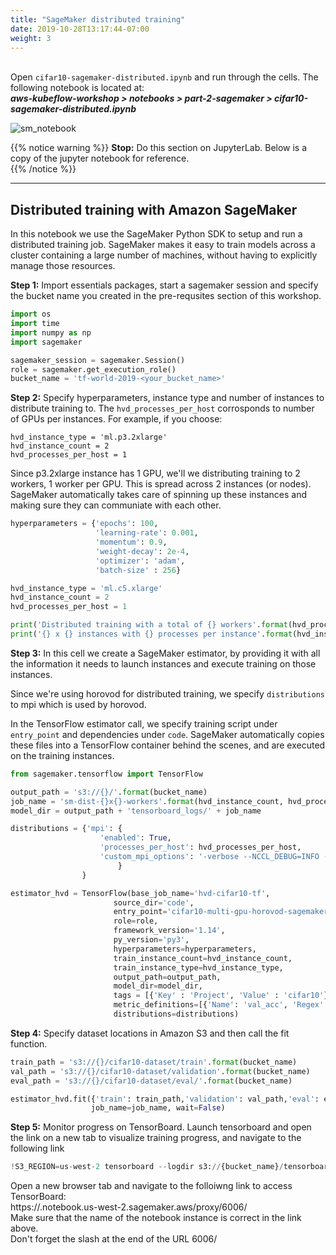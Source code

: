 ```yaml
---
title: "SageMaker distributed training"
date: 2019-10-28T13:17:44-07:00
weight: 3
---
```


<br> Open `cifar10-sagemaker-distributed.ipynb` and run through the cells. The following notebook is located at: <br>
***aws-kubeflow-workshop > notebooks > part-2-sagemaker > cifar10-sagemaker-distributed.ipynb***

![sm_notebook](/images/sagemaker/sm_notebook.png)

{{% notice warning %}}
**Stop:** Do this section on JupyterLab. Below is a copy of the jupyter notebook for reference. <br>
{{% /notice %}}

----


## Distributed training with Amazon SageMaker

In this notebook we use the SageMaker Python SDK to setup and run a distributed training job.
SageMaker makes it easy to train models across a cluster containing a large number of machines, without having to explicitly manage those resources.

**Step 1:** Import essentials packages, start a sagemaker session and specify the bucket name you created in the pre-requsites section of this workshop.


```python
import os
import time
import numpy as np
import sagemaker

sagemaker_session = sagemaker.Session()
role = sagemaker.get_execution_role()
bucket_name = 'tf-world-2019-<your_bucket_name>'
```

**Step 2:** Specify hyperparameters, instance type and number of instances to distribute training to. The `hvd_processes_per_host` corrosponds to number of GPUs per instances.
For example, if you choose:
```
hvd_instance_type = 'ml.p3.2xlarge'
hvd_instance_count = 2
hvd_processes_per_host = 1
```

Since p3.2xlarge instance has 1 GPU, we'll we distributing training to 2 workers, 1 worker per GPU.
This is spread across 2 instances (or nodes). SageMaker automatically takes care of spinning up these instances and making sure they can communiate with each other.


```python
hyperparameters = {'epochs': 100,
                   'learning-rate': 0.001,
                   'momentum': 0.9,
                   'weight-decay': 2e-4,
                   'optimizer': 'adam',
                   'batch-size' : 256}

hvd_instance_type = 'ml.c5.xlarge'
hvd_instance_count = 2
hvd_processes_per_host = 1

print('Distributed training with a total of {} workers'.format(hvd_processes_per_host*hvd_instance_count))
print('{} x {} instances with {} processes per instance'.format(hvd_instance_count, hvd_instance_type, hvd_processes_per_host))
```

**Step 3:** In this cell we create a SageMaker estimator, by providing it with all the information it needs to launch instances and execute training on those instances.

Since we're using horovod for distributed training, we specify `distributions` to mpi which is used by horovod.

In the TensorFlow estimator call, we specify training script under `entry_point` and dependencies under `code`. SageMaker automatically copies these files into a TensorFlow container behind the scenes, and are executed on the training instances.


```python
from sagemaker.tensorflow import TensorFlow

output_path = 's3://{}/'.format(bucket_name)
job_name = 'sm-dist-{}x{}-workers'.format(hvd_instance_count, hvd_processes_per_host) + time.strftime('%Y-%m-%d-%H-%M-%S-%j', time.gmtime())
model_dir = output_path + 'tensorboard_logs/' + job_name

distributions = {'mpi': {
                    'enabled': True,
                    'processes_per_host': hvd_processes_per_host,
                    'custom_mpi_options': '-verbose --NCCL_DEBUG=INFO -x OMPI_MCA_btl_vader_single_copy_mechanism=none'
                        }
                }

estimator_hvd = TensorFlow(base_job_name='hvd-cifar10-tf',
                       source_dir='code',
                       entry_point='cifar10-multi-gpu-horovod-sagemaker.py',
                       role=role,
                       framework_version='1.14',
                       py_version='py3',
                       hyperparameters=hyperparameters,
                       train_instance_count=hvd_instance_count,
                       train_instance_type=hvd_instance_type,
                       output_path=output_path,
                       model_dir=model_dir,
                       tags = [{'Key' : 'Project', 'Value' : 'cifar10'},{'Key' : 'TensorBoard', 'Value' : 'dist'}],
                       metric_definitions=[{'Name': 'val_acc', 'Regex': 'val_acc: ([0-9\\.]+)'}],
                       distributions=distributions)
```

**Step 4:** Specify dataset locations in Amazon S3 and then call the fit function.


```python
train_path = 's3://{}/cifar10-dataset/train'.format(bucket_name)
val_path = 's3://{}/cifar10-dataset/validation'.format(bucket_name)
eval_path = 's3://{}/cifar10-dataset/eval/'.format(bucket_name)

estimator_hvd.fit({'train': train_path,'validation': val_path,'eval': eval_path},
                  job_name=job_name, wait=False)
```

**Step 5:** Monitor progress on TensorBoard. Launch tensorboard and open the link on a new tab to visualize training progress, and navigate to the following link


```python
!S3_REGION=us-west-2 tensorboard --logdir s3://{bucket_name}/tensorboard_logs/
```

Open a new browser tab and navigate to the folloiwng link to access TensorBoard:
<br> https://<your-url>.notebook.us-west-2.sagemaker.aws/proxy/6006/
<br> Make sure that the name of the notebook instance is correct in the link above.
<br> Don't forget the slash at the end of the URL 6006/
